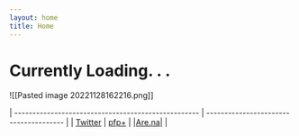 ```yaml
---
layout: home
title: Home
---
```

# Currently Loading. . .

![[Pasted image 20221128162216.png]]


| --------------------------------------------------- | -------------------------------------- |
| [Twitter](https://twitter.com/xiaopilled) |  [pfp+](pfp-pl.us)                     |
|[Are.na](https://www.are.na/image-consultant/index)|                                        |